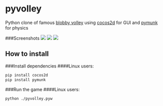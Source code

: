 pyvolley
========

Python clone of famous [blobby volley](http://www.blobby-volley.net/) using [cocos2d](http://cocos2d.org/) for GUI and [pymunk](http://www.pymunk.org) for physics

###Screenshots
![](http://i.imgur.com/hK5vwfr.png)
![](http://i.imgur.com/RyMf6ZV.png)
![](http://i.imgur.com/e8bPpW6.png)

How to install
--------------
###Install dependencies
####Linux users:
```bash
pip install cocos2d
pip install pymunk
```
###Run the game
####Linux users:
```bash
python ./pyvolley.pyw
```
